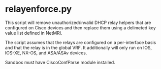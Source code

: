 # relayenforce.py

This script will remove unauthorized/invalid DHCP relay helpers that are
configured on Cisco devices and then replace them using a delimeted
key value list defined in NetMRI.

The script assumes that the relays are configured on a per-interface basis
and that the relay is in the global VRF. It additionally will only run on
IOS, IOS-XE, NX-OS, and ASA/ASAv devices.

Sandbox must have CiscoConfParse module installed.
